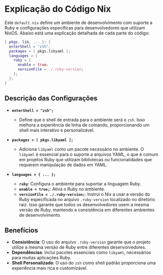 # Explicação do Código Nix

Este `default.nix` define um ambiente de desenvolvimento com suporte a Ruby e configurações específicas para desenvolvedores que utilizam NixOS. Abaixo está uma explicação detalhada de cada parte do código:

```nix
{ pkgs, lib, ... }: {
  enterShell = "zsh";
  packages = [ pkgs.libyaml ];
  languages = {
    ruby = {
      enable = true;
      versionFile = ./.ruby-version;
    };
  };
}
```

## Descrição das Configurações

- **`enterShell = "zsh";`**
  - Define que o shell de entrada para o ambiente será o `zsh`. Isso melhora a experiência de linha de comando, proporcionando um shell mais interativo e personalizável.

- **`packages = [ pkgs.libyaml ];`**
  - Adiciona `libyaml` como um pacote necessário no ambiente. O `libyaml` é essencial para o suporte a arquivos YAML, o que é comum em projetos Ruby que utilizam bibliotecas ou funcionalidades que requerem manipulação de dados em YAML.

- **`languages = { ... };`**
  - **`ruby`**: Configura o ambiente para suportar a linguagem Ruby.
  - **`enable = true;`**: Ativa o Ruby no ambiente.
  - **`versionFile = ./.ruby-version;`**: Instrui o Nix a usar a versão do Ruby especificada no arquivo `.ruby-version` localizado no diretório raiz. Isso garante que todos os desenvolvedores usem a mesma versão de Ruby, mantendo a consistência em diferentes ambientes de desenvolvimento.

## Benefícios

- **Consistência**: O uso do arquivo `.ruby-version` garante que o projeto utilize a mesma versão de Ruby entre diferentes desenvolvedores.
- **Dependências**: Inclui pacotes essenciais como `libyaml`, necessários para muitas aplicações Ruby.
- **Shell Personalizado**: O uso do `zsh` como shell padrão proporciona uma experiência mais rica e customizável.

